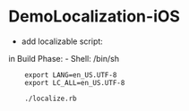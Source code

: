 # DemoLocalization-iOS

+ add localizable script:

in Build Phase:
	- Shell: /bin/sh
	
		export LANG=en_US.UTF-8
		export LC_ALL=en_US.UTF-8

		./localize.rb
